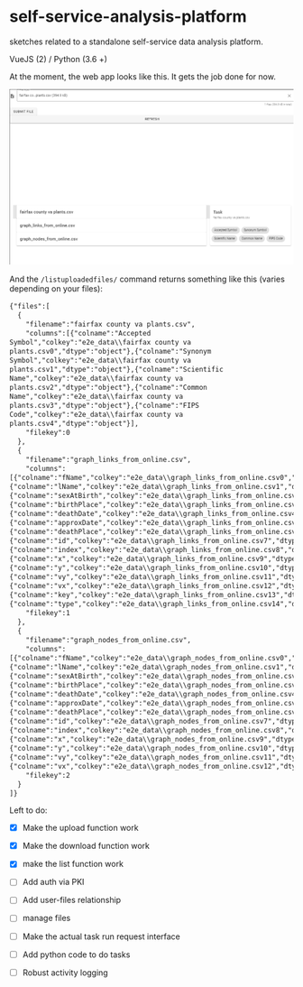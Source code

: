# self-service-analysis-platform
sketches related to a standalone self-service data analysis platform.

VueJS (2) / Python (3.6 +) 

At the moment, the web app looks like this. It gets the job done for now.

![Web App](img/webapp_img.PNG)

And the `/listuploadedfiles/` command returns something like this (varies depending on your files):
```
{"files":[
  {
    "filename":"fairfax county va plants.csv",
    "columns":[{"colname":"Accepted Symbol","colkey":"e2e_data\\fairfax county va plants.csv0","dtype":"object"},{"colname":"Synonym Symbol","colkey":"e2e_data\\fairfax county va plants.csv1","dtype":"object"},{"colname":"Scientific Name","colkey":"e2e_data\\fairfax county va plants.csv2","dtype":"object"},{"colname":"Common Name","colkey":"e2e_data\\fairfax county va plants.csv3","dtype":"object"},{"colname":"FIPS Code","colkey":"e2e_data\\fairfax county va plants.csv4","dtype":"object"}],
    "filekey":0
  },
  {
    "filename":"graph_links_from_online.csv",
    "columns":[{"colname":"fName","colkey":"e2e_data\\graph_links_from_online.csv0","dtype":"object"},{"colname":"lName","colkey":"e2e_data\\graph_links_from_online.csv1","dtype":"object"},{"colname":"sexAtBirth","colkey":"e2e_data\\graph_links_from_online.csv2","dtype":"object"},{"colname":"birthPlace","colkey":"e2e_data\\graph_links_from_online.csv3","dtype":"object"},{"colname":"deathDate","colkey":"e2e_data\\graph_links_from_online.csv4","dtype":"object"},{"colname":"approxDate","colkey":"e2e_data\\graph_links_from_online.csv5","dtype":"object"},{"colname":"deathPlace","colkey":"e2e_data\\graph_links_from_online.csv6","dtype":"object"},{"colname":"id","colkey":"e2e_data\\graph_links_from_online.csv7","dtype":"object"},{"colname":"index","colkey":"e2e_data\\graph_links_from_online.csv8","dtype":"int64"},{"colname":"x","colkey":"e2e_data\\graph_links_from_online.csv9","dtype":"float64"},{"colname":"y","colkey":"e2e_data\\graph_links_from_online.csv10","dtype":"float64"},{"colname":"vy","colkey":"e2e_data\\graph_links_from_online.csv11","dtype":"float64"},{"colname":"vx","colkey":"e2e_data\\graph_links_from_online.csv12","dtype":"float64"},{"colname":"key","colkey":"e2e_data\\graph_links_from_online.csv13","dtype":"int64"},{"colname":"type","colkey":"e2e_data\\graph_links_from_online.csv14","dtype":"object"}],
    "filekey":1
  },
  {
    "filename":"graph_nodes_from_online.csv",
    "columns":[{"colname":"fName","colkey":"e2e_data\\graph_nodes_from_online.csv0","dtype":"object"},{"colname":"lName","colkey":"e2e_data\\graph_nodes_from_online.csv1","dtype":"object"},{"colname":"sexAtBirth","colkey":"e2e_data\\graph_nodes_from_online.csv2","dtype":"object"},{"colname":"birthPlace","colkey":"e2e_data\\graph_nodes_from_online.csv3","dtype":"object"},{"colname":"deathDate","colkey":"e2e_data\\graph_nodes_from_online.csv4","dtype":"object"},{"colname":"approxDate","colkey":"e2e_data\\graph_nodes_from_online.csv5","dtype":"object"},{"colname":"deathPlace","colkey":"e2e_data\\graph_nodes_from_online.csv6","dtype":"object"},{"colname":"id","colkey":"e2e_data\\graph_nodes_from_online.csv7","dtype":"object"},{"colname":"index","colkey":"e2e_data\\graph_nodes_from_online.csv8","dtype":"int64"},{"colname":"x","colkey":"e2e_data\\graph_nodes_from_online.csv9","dtype":"float64"},{"colname":"y","colkey":"e2e_data\\graph_nodes_from_online.csv10","dtype":"float64"},{"colname":"vy","colkey":"e2e_data\\graph_nodes_from_online.csv11","dtype":"float64"},{"colname":"vx","colkey":"e2e_data\\graph_nodes_from_online.csv12","dtype":"float64"}],
    "filekey":2
  }
]}
```

Left to do:
 - [x] Make the upload function work
 - [x] Make the download function work
 - [x] make the list function work
 - [ ] Add auth via PKI
 - [ ] Add user-files relationship
 - [ ] manage files
 
 - [ ] Make the actual task run request interface
 - [ ] Add python code to do tasks
 - [ ] Robust activity logging
